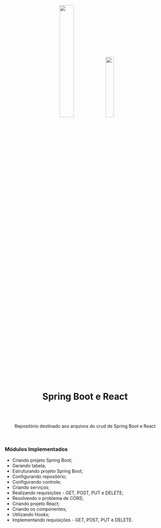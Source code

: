<div align="center">
  <img src="https://github.com/LucBecker/spring_boot_react/logos/spring.png" width="30%">
  <img src="https://github.com/LucBecker/spring_boot_react/logos/react.png" width="22%">
  <h1 style="border-bottom:none">Spring Boot e React</h1>
  
  <br>
  <br>
  <p>Repositório destinado aos arquivos do crud de Spring Boot e React</p>
  <br>
  <div align="justify">
  <h3>Módulos Implementados</h3>
  
   + Criando projeto Spring Boot;
   + Gerando tabela;
   + Estruturando projeto Spring Boot;
   + Configurando repositório;
   + Configurando controle;
   + Criando serviços;
   + Realizando requisições - GET, POST, PUT e DELETE;
   + Resolvendo o problema de CORS;
   + Criando projeto React;
   + Criando os componentes;
   + Utilizando Hooks;
   + Implementando requisições - GET, POST, PUT e DELETE.

  </div>
</div>